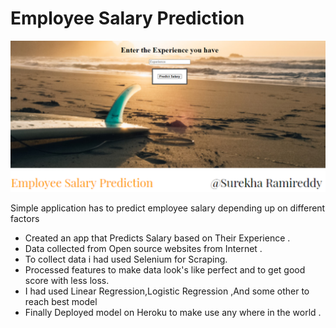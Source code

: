 # Employee Salary Prediction 
![](static/images/21.png)

Simple application has to predict employee salary depending up on different factors
* Created an app that Predicts Salary based on Their Experience .
* Data collected from Open source websites from Internet .
* To collect data i had used Selenium for Scraping.
* Processed features to make data look's like perfect and to get good score with less loss.
* I had used Linear Regression,Logistic Regression ,And some other to reach best model
* Finally Deployed model on Heroku to make use any where in the world .

